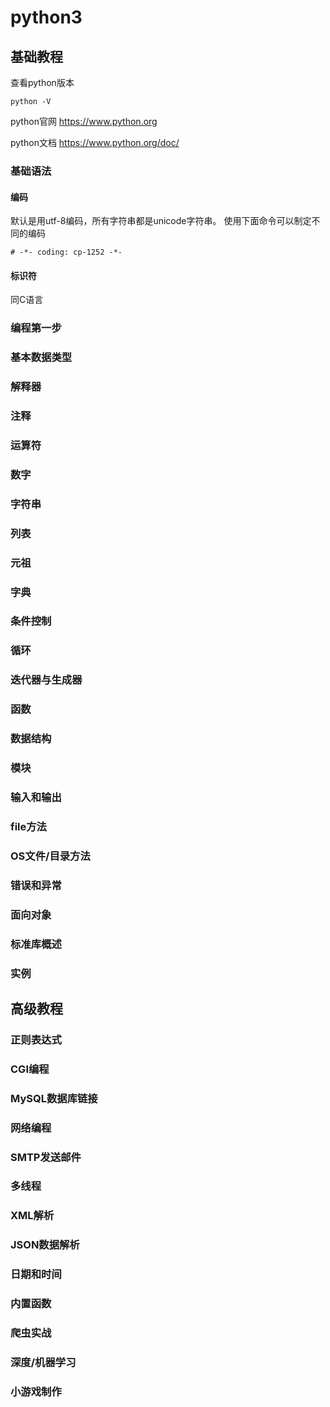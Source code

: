 # python3

## 基础教程

查看python版本

    python -V

python官网 https://www.python.org

python文档 https://www.python.org/doc/

### 基础语法

#### 编码

默认是用utf-8编码，所有字符串都是unicode字符串。
使用下面命令可以制定不同的编码

    # -*- coding: cp-1252 -*-

#### 标识符

同C语言



### 编程第一步

### 基本数据类型

### 解释器

### 注释

### 运算符

### 数字

### 字符串

### 列表

### 元祖

### 字典

### 条件控制

### 循环

### 迭代器与生成器

### 函数

### 数据结构

### 模块

### 输入和输出

### file方法

### OS文件/目录方法

### 错误和异常

### 面向对象

### 标准库概述

### 实例

## 高级教程

### 正则表达式

### CGI编程

### MySQL数据库链接

### 网络编程

### SMTP发送邮件

### 多线程

### XML解析

### JSON数据解析

### 日期和时间

### 内置函数

### 爬虫实战

### 深度/机器学习

### 小游戏制作
